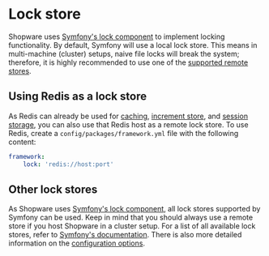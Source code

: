 # Lock store

Shopware uses [Symfony's lock component](https://symfony.com/doc/5.4/lock.html) to implement locking functionality.
By default, Symfony will use a local lock store. This means in multi-machine (cluster) setups, naive file locks will break the system; therefore, it is highly recommended to use one of the [supported remote stores](https://symfony.com/doc/5.4/components/lock.html#available-stores).

## Using Redis as a lock store

As Redis can already be used for [caching](./caches.md), [increment store](./increment.md), and [session storage](./session.md), you can also use that Redis host as a remote lock store.
To use Redis, create a `config/packages/framework.yml` file with the following content:

```yaml
framework:
    lock: 'redis://host:port'
```

## Other lock stores

As Shopware uses [Symfony's lock component](https://symfony.com/doc/5.4/lock.html), all lock stores supported by Symfony can be used.
Keep in mind that you should always use a remote store if you host Shopware in a cluster setup.
For a list of all available lock stores, refer to [Symfony's documentation](https://symfony.com/doc/5.4/components/lock.html#available-stores).
There is also more detailed information on the [configuration options](https://symfony.com/doc/5.4/lock.html#configuring-lock-with-frameworkbundle).
